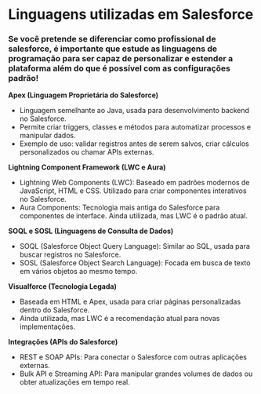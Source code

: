 # Linguagens utilizadas em Salesforce

### Se você pretende se diferenciar como profissional de salesforce, é importante que estude as linguagens de programação para ser capaz de personalizar e estender a plataforma além do que é possível com as configurações padrão!

**Apex (Linguagem Proprietária do Salesforce)**
   - Linguagem semelhante ao Java, usada para desenvolvimento backend no Salesforce.
   - Permite criar triggers, classes e métodos para automatizar processos e manipular dados.
   - Exemplo de uso: validar registros antes de serem salvos, criar cálculos personalizados ou chamar APIs externas.

**Lightning Component Framework (LWC e Aura)**
   - Lightning Web Components (LWC): Baseado em padrões modernos de JavaScript, HTML e CSS. Utilizado para criar componentes interativos no Salesforce.
   - Aura Components: Tecnologia mais antiga do Salesforce para componentes de interface. Ainda utilizada, mas LWC é o padrão atual.

**SOQL e SOSL (Linguagens de Consulta de Dados)**
   - SOQL (Salesforce Object Query Language): Similar ao SQL, usada para buscar registros no Salesforce.
   - SOSL (Salesforce Object Search Language): Focada em busca de texto em vários objetos ao mesmo tempo.

**Visualforce (Tecnologia Legada)**
   - Baseada em HTML e Apex, usada para criar páginas personalizadas dentro do Salesforce.
   - Ainda utilizada, mas LWC é a recomendação atual para novas implementações.

**Integrações (APIs do Salesforce)**
   - REST e SOAP APIs: Para conectar o Salesforce com outras aplicações externas.
   - Bulk API e Streaming API: Para manipular grandes volumes de dados ou obter atualizações em tempo real.